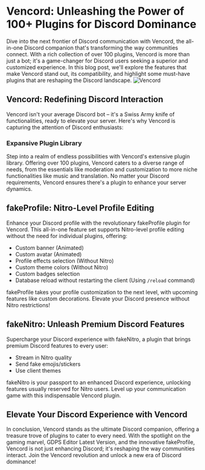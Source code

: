 # Vencord: Unleashing the Power of 100+ Plugins for Discord Dominance

Dive into the next frontier of Discord communication with Vencord, the all-in-one Discord companion that's transforming the way communities connect. With a rich collection of over 100 plugins, Vencord is more than just a bot; it's a game-changer for Discord users seeking a superior and customized experience. In this blog post, we'll explore the features that make Vencord stand out, its compatibility, and highlight some must-have plugins that are reshaping the Discord landscape.
![Vencord](https://github.com/sampathgujarathi/sampathgujarathi/assets/66912066/3fd4826c-e64e-4f61-9b39-bac4cac48815)

## Vencord: Redefining Discord Interaction

Vencord isn't your average Discord bot – it's a Swiss Army knife of functionalities, ready to elevate your server. Here's why Vencord is capturing the attention of Discord enthusiasts:

### Expansive Plugin Library
Step into a realm of endless possibilities with Vencord's extensive plugin library. Offering over 100 plugins, Vencord caters to a diverse range of needs, from the essentials like moderation and customization to more niche functionalities like music and translation. No matter your Discord requirements, Vencord ensures there's a plugin to enhance your server dynamics.

## fakeProfile: Nitro-Level Profile Editing

Enhance your Discord profile with the revolutionary fakeProfile plugin for Vencord. This all-in-one feature set supports Nitro-level profile editing without the need for individual plugins, offering:

- Custom banner (Animated)
- Custom avatar (Animated)
- Profile effects selection (Without Nitro)
- Custom theme colors (Without Nitro)
- Custom badges selection
- Database reload without restarting the client (Using `/reload` command)

fakeProfile takes your profile customization to the next level, with upcoming features like custom decorations. Elevate your Discord presence without Nitro restrictions!

## fakeNitro: Unleash Premium Discord Features

Supercharge your Discord experience with fakeNitro, a plugin that brings premium Discord features to every user:

- Stream in Nitro quality
- Send fake emojis/stickers
- Use client themes

fakeNitro is your passport to an enhanced Discord experience, unlocking features usually reserved for Nitro users. Level up your communication game with this indispensable Vencord plugin.

## Elevate Your Discord Experience with Vencord

In conclusion, Vencord stands as the ultimate Discord companion, offering a treasure trove of plugins to cater to every need. With the spotlight on the gaming marvel, GDPS Editor Latest Version, and the innovative fakeProfile, Vencord is not just enhancing Discord; it's reshaping the way communities interact. Join the Vencord revolution and unlock a new era of Discord dominance!
